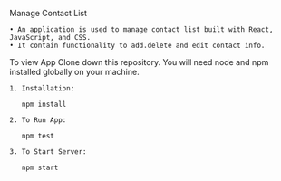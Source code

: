 Manage Contact List

    • An application is used to manage contact list built with React, JavaScript, and CSS.
    • It contain functionality to add.delete and edit contact info.

To view App
Clone down this repository. You will need node and npm installed globally on your machine.

    1. Installation:
       
       npm install
       
    2. To Run App:
       
       npm test
       
    3. To Start Server:
       
       npm start
